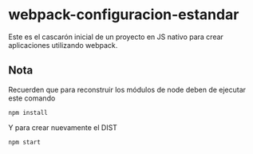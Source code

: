 # webpack-configuracion-estandar
Este es el cascarón inicial de un proyecto en JS nativo para crear aplicaciones utilizando webpack.


## Nota
Recuerden que para reconstruir los módulos de node deben de ejecutar este comando

```
npm install
```

Y para crear nuevamente el DIST

```
npm start
```

